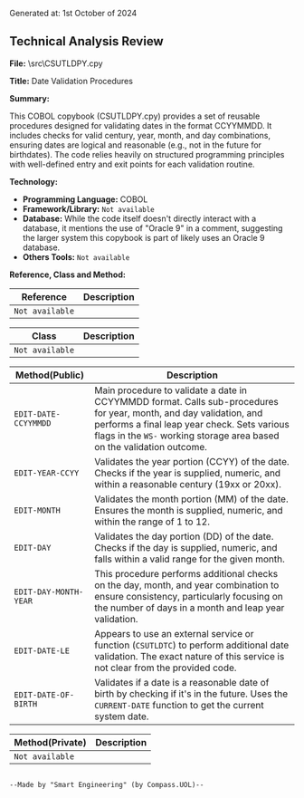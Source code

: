 Generated at: 1st October of 2024

## Technical Analysis Review

**File:**  \src\CSUTLDPY.cpy

**Title:**  Date Validation Procedures 

**Summary:** 

This COBOL copybook (CSUTLDPY.cpy) provides a set of reusable procedures designed for validating dates in the format CCYYMMDD.  It includes checks for valid century, year, month, and day combinations, ensuring dates are logical and reasonable (e.g., not in the future for birthdates). The code relies heavily on structured programming principles with well-defined entry and exit points for each validation routine. 

**Technology:**

* **Programming Language:** COBOL
* **Framework/Library:**  `Not available`
* **Database:**  While the code itself doesn't directly interact with a database, it mentions the use of "Oracle 9" in a comment, suggesting the larger system this copybook is part of likely uses an Oracle 9 database.
* **Others Tools:** `Not available`

**Reference, Class and Method:**

| Reference | Description |
|---|---|
| `Not available` | |

| Class | Description |
|---|---|
| `Not available` |  |

| Method(Public) | Description |
|---|---|
| `EDIT-DATE-CCYYMMDD` |  Main procedure to validate a date in CCYYMMDD format.  Calls sub-procedures for year, month, and day validation, and performs a final leap year check. Sets various flags in the `WS-` working storage area based on the validation outcome.  |
| `EDIT-YEAR-CCYY` |  Validates the year portion (CCYY) of the date. Checks if the year is supplied, numeric, and within a reasonable century (19xx or 20xx).  |
| `EDIT-MONTH` |  Validates the month portion (MM) of the date. Ensures the month is supplied, numeric, and within the range of 1 to 12. |
| `EDIT-DAY` |  Validates the day portion (DD) of the date. Checks if the day is supplied, numeric, and falls within a valid range for the given month.  |
| `EDIT-DAY-MONTH-YEAR` | This procedure performs additional checks on the day, month, and year combination to ensure consistency, particularly focusing on the number of days in a month and leap year validation.  |
| `EDIT-DATE-LE` |  Appears to use an external service or function (`CSUTLDTC`) to perform additional date validation.  The exact nature of this service is not clear from the provided code. |
| `EDIT-DATE-OF-BIRTH` |  Validates if a date is a reasonable date of birth by checking if it's in the future.  Uses the `CURRENT-DATE` function to get the current system date. | 

| Method(Private) | Description |
|---|---|
| `Not available` |  |
```

--Made by "Smart Engineering" (by Compass.UOL)--